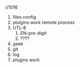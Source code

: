 //1016

1. files config
1. plulgins work remote process
1. UTL-8
   1. EN-pre-digit
   1. ????
1. geek
1. git
1. log
1. plugins work
